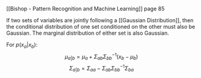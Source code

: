 [[Bishop - Pattern Recognition and Machine Learning]] page 85

If two sets of variables are jointly following a [[Gaussian Distribution]], then the conditional distribution of one set conditioned on the other must also be Gaussian. The marginal distribution of either set is also Gaussian.

For $p(x_a|x_b)$:
$$\mu_{a|b}=\mu_a+\Sigma_{ab}\Sigma_{bb}^{-1}(x_b-\mu_b)$$
$$\Sigma_{a|b}=\Sigma_{aa}-\Sigma_{ab}\Sigma_{bb}^{-1}\Sigma_{ba}$$